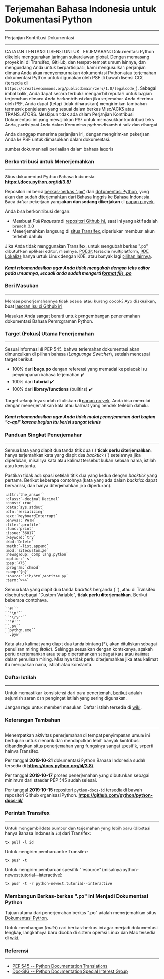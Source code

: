 # Terjemahan Bahasa Indonesia untuk Dokumentasi Python
---

Perjanjian Kontribusi Dokumentasi

---

CATATAN TENTANG LISENSI UNTUK TERJEMAHAN: Dokumentasi Python dikelola 
menggunakan jaringan sukarelawan global. Dengan memasang proyek ini 
di Transifex, GitHub, dan tempat-tempat umum lainnya, dan mengundang
Anda untuk berpartisipasi, kami mengusulkan perjanjian dimana Anda akan
menyempurnakan dokumentasi Python atau terjemahan dokumentasi 
Python untuk digunakan oleh PSF di bawah lisensi CC0
(tersedia di
`https://creativecommons.org/publicdomain/zero/1.0/legalcode`_).
Sebagai imbal balik, Anda dapat secara terbuka mengambil reputasi untuk
bagian terjemahan dimana Anda berkontribusi dan jika terjemahan Anda 
diterima oleh PSF, Anda dapat (tetapi tidak diharuskan) mengirimkan 
tambahan termasuk penjelasan yang sesuai dalam berkas Misc/ACKS atau 
TRANSLATORS. Meskipun tidak ada dalam Perjanjian Kontribusi Dokumentasi
ini yang mewajibkan PSF untuk memasukkan kontribusi teks Anda, partisipasi 
Anda dalam Komunitas python disambut baik dan dihargai.

Anda dianggap menerima perjanjian ini, dengan mengirimkan pekerjaan
Anda ke PSF untuk dimasukkan dalam dokumentasi.

[sumber dokumen asli perjanjian dalam bahasa Inggris](https://www.python.org/dev/peps/pep-0545/#setup-the-documentation-contribution-agreement)

### Berkontribusi untuk Menerjemahkan
---
Situs dokumentasi Python Bahasa Indonesia: **https://docs.python.org/id/3.8/**

Repositori ini berisi [berkas-berkas ".po"](https://www.gnu.org/software/gettext/manual/html_node/PO-Files.html) dari [dokumentasi Python](https://docs.python.org/id/3.8/), yang akan dan sudah diterjemahkan dari Bahasa Inggris ke Bahasa Indonesia. Baca daftar pekerjaan yang **akan dan sedang dikerjakan** di [papan proyek](https://github.com/python/python-docs-id/projects/1).

Anda bisa berkontribusi dengan:

* Membuat _Pull Requests_ di [repositori Github ini](https://github.com/python/python-docs-id/), saat ini yang aktif adalah [branch 3.8](https://github.com/hilmanrdn/python-docs-id/tree/3.8)
* Menerjemahkan langsung di [situs Transifex](https://www.transifex.com/python-doc/python-newest/), diperlukan membuat akun terlebih dahulu

Jika Anda tidak menggunakan Transifex, untuk mengubah berkas ".po" dibutuhkan aplikasi editor, misalnya: [POEdit](https://poedit.net/) tersedia multiplatform, [KDE Lokalize](https://kde.org/applications/development/org.kde.lokalize) hanya untuk Linux dengan KDE, atau banyak lagi [pilihan lainnya](https://en.wikipedia.org/wiki/Comparison_of_computer-assisted_translation_tools).

##### Kami rekomendasikan agar Anda tidak mengubah dengan teks editor pada umumnya, kecuali anda sudah mengerti [format file .po](https://www.gnu.org/software/gettext/manual/html_node/PO-Files.html)

### Beri Masukan
---
Merasa penerjemahannya tidak sesuai atau kurang cocok? Ayo diskusikan, buat [laporan isu di Github ini](https://github.com/python/python-docs-id/issues)

Masukan Anda sangat berarti untuk pengembangan penerjemahan dokumentasi Bahasa Pemrograman Python.

### Target (Fokus) Utama Penerjemahan
---
Sesuai informasi di PEP 545, bahwa terjemahan dokumentasi akan dimunculkan di pilihan bahasa (_Languange Switcher_),
setelah mencapai target berikut:

* 100% dari **bugs.po** dengan referensi yang memadai ke pelacak isu penyimpanan bahasa terjemahan :heavy_check_mark:
* 100% dari **tutorial** :heavy_check_mark:
* 100% dari **library/functions** (builtins) :heavy_check_mark:

Target selanjutnya sudah dituliskan di [papan proyek](https://github.com/python/python-docs-id/projects/1#column-6851563). Anda bisa memulai dengan menerjemahkan kata atau kalimat yang pendek terlebih dahulu.

##### Kami rekomendasikan agar Anda tidak mulai penerjemahan dari bagian "c-api" karena bagian itu berisi sangat teknis

### Panduan Singkat Penerjemahan
---
Semua kata yang diapit dua tanda titik dua (:) **tidak perlu diterjemahkan**, hanya terjemahkan kata yang diapit dua *backtick* (`) setelahnya jika diperlukan, misalnya kata atau kalimat tersebut bukan sebuah nama, istilah atau konstanta.

Pastikan tidak ada spasi setelah titik dua yang kedua dengan *backtick* yang pertama. Berikut beberapa contohnya (kata yang ada dalam *backtick* dapat bervariasi, dan hanya diterjemahkan jika diperlukan).
```
:attr:`the_answer`
:class:`~decimal.Decimal`
:const:`True`
:data:`sys.stdout`
:dfn:`serializing`
:exc:`KeyboardInterrupt`
:envvar:`PATH`
:file:`.profile`
:func:`print`
:issue:`36817`
:keyword:`try`
:kbd:`Delete`
:meth:`~list.append`
:mod:`sitecustomize`
:newsgroup:`comp.lang.python`
:option:`-s`
:pep:`475`
:program:`chmod`
:samp:`{n}`
:source:`Lib/html/entitas.py`
:term:`>>>`
```

Semua kata yang diapit dua tanda *backtick* berganda (``), atau di Transifex disebut sebagai "Custom Variable",  **tidak perlu diterjemahkan**. Berikut beberapa contohnya.
```
``#!``
``'\n'``
``'\r\n'``
``'#'``
``.py``
``python.exe``
``.pyw``
```

Kata atau kalimat yang diapit dua tanda bintang (*), akan dituliskan sebagai penulisan miring (*italic*). Sehingga sesuaikan dengan konteksnya, apakah perlu diterjemahkan atau tetap dipertahankan sebagai kata atau kalimat dalam penulisan miring. Misalnya tidak perlu diterjemahkan jika atau kalimat itu merupakan nama, istilah atau konstanta.

### Daftar Istilah
---
Untuk memastikan konsistensi dari para penerjemah, [berikut](https://github.com/python/python-docs-id/wiki/Daftar-Istilah) adalah sejumlah saran dan pengingat istilah yang sering digunakan.

Jangan ragu untuk memberi masukan. Daftar istilah tersedia di [wiki](https://github.com/python/python-docs-id/wiki/Daftar-Istilah).

### Keterangan Tambahan
---
Menempatkan aktivitas penerjemahan di tempat penyimpanan umum ini bertujuan untuk menarik dan mendapatkan lebih banyak kontribusi dibandingkan situs penerjemahan yang fungsinya sangat spesifik, seperti halnya Transifex.

Per tanggal **2019-10-21** dokumentasi Python Bahasa Indonesia sudah tersedia di **https://docs.python.org/id/3.8/**

Per tanggal **2019-10-17** proses penerjemahan yang dibutuhkan sebagai minimum dari standar PEP 545 sudah selesai.

Per tanggal **2019-10-15** repositori `python-docs-id` tersedia di bawah repositori Github organisasi Python. **https://github.com/python/python-docs-id/**

### Perintah Transifex
---
Untuk mengambil data sumber dan terjemahan yang lebih baru (dibatasi hanya Bahasa Indonesia `id`) dari Transifex:
```
tx pull -l id
```

Untuk mengirim pembaruan ke Transifex:
```
tx push -t
```

Untuk mengirim pembaruan spesifik "resource" (misalnya python-newest.tutorial--interactive):
```
tx push -t -r python-newest.tutorial--interactive
```

### Membangun Berkas-berkas ".po" ini Menjadi Dokumentasi Python

Tujuan utama dari penerjemahan berkas ".po" adalah menerjemahkan situs [Dokumentasi Python](https://docs.python.org).

Untuk membangun (_build_) dari berkas-berkas ini agar menjadi dokumentasi lengkap, langkahnya baru dicoba di sistem operasi Linux dan Mac tersedia di [wiki](https://github.com/python/python-docs-id/wiki/Membangun-Dokumentasi-Python-di-Komputer).

### Referensi
---

* [PEP 545 -- Python Documentation Translations](https://www.python.org/dev/peps/pep-0545/)
* [Doc-SIG -- Python Documentation Special Interest Group](https://mail.python.org/mailman/listinfo/doc-sig)

